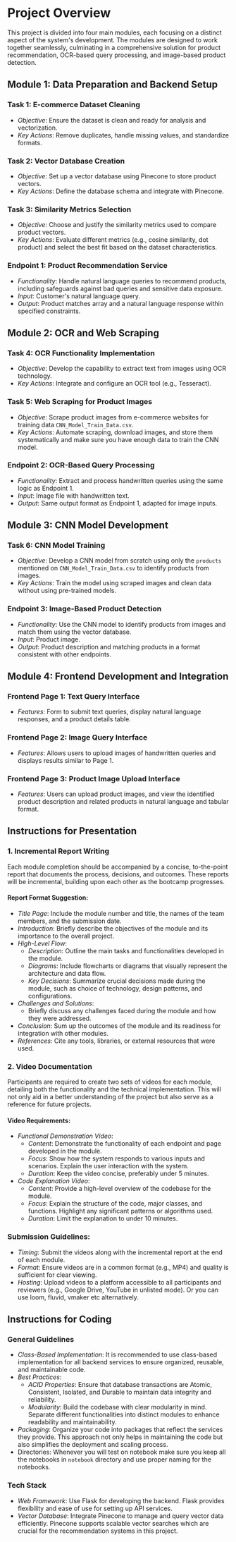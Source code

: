 # Project Overview

This project is divided into four main modules, each focusing on a distinct aspect of the system's development. The modules are designed to work together seamlessly, culminating in a comprehensive solution for product recommendation, OCR-based query processing, and image-based product detection.

## Module 1: Data Preparation and Backend Setup

### Task 1: E-commerce Dataset Cleaning

- *Objective*: Ensure the dataset is clean and ready for analysis and vectorization.
- *Key Actions*: Remove duplicates, handle missing values, and standardize formats.

### Task 2: Vector Database Creation

- *Objective*: Set up a vector database using Pinecone to store product vectors.
- *Key Actions*: Define the database schema and integrate with Pinecone.

### Task 3: Similarity Metrics Selection

- *Objective*: Choose and justify the similarity metrics used to compare product vectors.
- *Key Actions*: Evaluate different metrics (e.g., cosine similarity, dot product) and select the best fit based on the dataset characteristics.

### Endpoint 1: Product Recommendation Service

- *Functionality*: Handle natural language queries to recommend products, including safeguards against bad queries and sensitive data exposure.
- *Input*: Customer's natural language query.
- *Output*: Product matches array and a natural language response within specified constraints.

## Module 2: OCR and Web Scraping

### Task 4: OCR Functionality Implementation

- *Objective*: Develop the capability to extract text from images using OCR technology.
- *Key Actions*: Integrate and configure an OCR tool (e.g., Tesseract).

### Task 5: Web Scraping for Product Images

- *Objective*: Scrape product images from e-commerce websites for training data ``CNN_Model_Train_Data.csv``.
- *Key Actions*: Automate scraping, download images, and store them systematically and make sure you have enough data to train the CNN model.

### Endpoint 2: OCR-Based Query Processing

- *Functionality*: Extract and process handwritten queries using the same logic as Endpoint 1.
- *Input*: Image file with handwritten text.
- *Output*: Same output format as Endpoint 1, adapted for image inputs.

## Module 3: CNN Model Development

### Task 6: CNN Model Training

- *Objective*: Develop a CNN model from scratch using only the ``products`` mentioned on ``CNN_Model_Train_Data.csv`` to identify products from images.
- *Key Actions*: Train the model using scraped images and clean data without using pre-trained models.

### Endpoint 3: Image-Based Product Detection

- *Functionality*: Use the CNN model to identify products from images and match them using the vector database.
- *Input*: Product image.
- *Output*: Product description and matching products in a format consistent with other endpoints.

## Module 4: Frontend Development and Integration

### Frontend Page 1: Text Query Interface

- *Features*: Form to submit text queries, display natural language responses, and a product details table.

### Frontend Page 2: Image Query Interface

- *Features*: Allows users to upload images of handwritten queries and displays results similar to Page 1.

### Frontend Page 3: Product Image Upload Interface

- *Features*: Users can upload product images, and view the identified product description and related products in natural language and tabular format.

## Instructions for Presentation

### 1. Incremental Report Writing

Each module completion should be accompanied by a concise, to-the-point report that documents the process, decisions, and outcomes. These reports will be incremental, building upon each other as the bootcamp progresses.

#### Report Format Suggestion:

- *Title Page*: Include the module number and title, the names of the team members, and the submission date.
- *Introduction*: Briefly describe the objectives of the module and its importance to the overall project.
- *High-Level Flow*:
  - *Description*: Outline the main tasks and functionalities developed in the module.
  - *Diagrams*: Include flowcharts or diagrams that visually represent the architecture and data flow.
  - *Key Decisions*: Summarize crucial decisions made during the module, such as choice of technology, design patterns, and configurations.
- *Challenges and Solutions*:
  - Briefly discuss any challenges faced during the module and how they were addressed.
- *Conclusion*: Sum up the outcomes of the module and its readiness for integration with other modules.
- *References*: Cite any tools, libraries, or external resources that were used.

### 2. Video Documentation

Participants are required to create two sets of videos for each module, detailing both the functionality and the technical implementation. This will not only aid in a better understanding of the project but also serve as a reference for future projects.

#### Video Requirements:

- *Functional Demonstration Video*:
  - *Content*: Demonstrate the functionality of each endpoint and page developed in the module.
  - *Focus*: Show how the system responds to various inputs and scenarios. Explain the user interaction with the system.
  - *Duration*: Keep the video concise, preferably under 5 minutes.
- *Code Explanation Video*:
  - *Content*: Provide a high-level overview of the codebase for the module.
  - *Focus*: Explain the structure of the code, major classes, and functions. Highlight any significant patterns or algorithms used.
  - *Duration*: Limit the explanation to under 10 minutes.

### Submission Guidelines:

- *Timing*: Submit the videos along with the incremental report at the end of each module.
- *Format*: Ensure videos are in a common format (e.g., MP4) and quality is sufficient for clear viewing.
- *Hosting*: Upload videos to a platform accessible to all participants and reviewers (e.g., Google Drive, YouTube in unlisted mode). Or you can use loom, fluvid, vmaker etc alternatively.

## Instructions for Coding

### General Guidelines

- *Class-Based Implementation*: It is recommended to use class-based implementation for all backend services to ensure organized, reusable, and maintainable code.
- *Best Practices*:
  - *ACID Properties*: Ensure that database transactions are Atomic, Consistent, Isolated, and Durable to maintain data integrity and reliability.
  - *Modularity*: Build the codebase with clear modularity in mind. Separate different functionalities into distinct modules to enhance readability and maintainability.
- *Packaging*: Organize your code into packages that reflect the services they provide. This approach not only helps in maintaining the code but also simplifies the deployment and scaling process.
- Directories: Whenever you will test on notebook make sure you keep all the notebooks in ``notebook`` directory and use proper naming for the notebooks.

### Tech Stack

- *Web Framework*: Use Flask for developing the backend. Flask provides flexibility and ease of use for setting up API services.
- *Vector Database*: Integrate Pinecone to manage and query vector data efficiently. Pinecone supports scalable vector searches which are crucial for the recommendation systems in this project.
